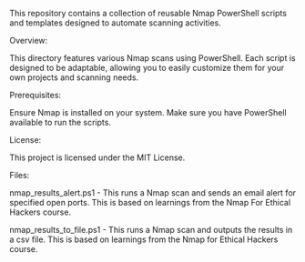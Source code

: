 This repository contains a collection of reusable Nmap PowerShell scripts and templates designed to automate scanning activities.

Overview:

This directory features various Nmap scans using PowerShell. Each script is designed to be adaptable, allowing you to easily customize them for your own projects and scanning needs.

Prerequisites:

Ensure Nmap is installed on your system.
Make sure you have PowerShell available to run the scripts.

License:

This project is licensed under the MIT License.

Files:

nmap_results_alert.ps1 - This runs a Nmap scan and sends an email alert for specified open ports. This is based on learnings from the Nmap For Ethical Hackers course.

nmap_results_to_file.ps1 - This runs a Nmap scan and outputs the results in a csv file. This is based on learnings from the Nmap for Ethical Hackers course.
